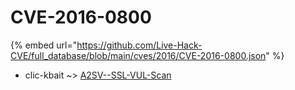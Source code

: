 # CVE-2016-0800
{% embed url="https://github.com/Live-Hack-CVE/full_database/blob/main/cves/2016/CVE-2016-0800.json" %}

* clic-kbait ~> [A2SV--SSL-VUL-Scan](https://www.alice-snow.ru/2016/database/cve-2016-0800/a2sv--ssl-vul-scan-clic-kbait)